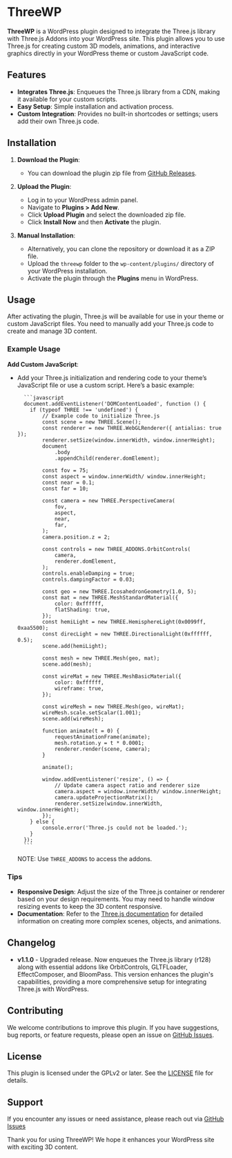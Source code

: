 # ThreeWP

**ThreeWP** is a WordPress plugin designed to integrate the Three.js library with Three.js Addons into your WordPress site. This plugin allows you to use Three.js for creating custom 3D models, animations, and interactive graphics directly in your WordPress theme or custom JavaScript code.

## Features

-   **Integrates Three.js**: Enqueues the Three.js library from a CDN, making it available for your custom scripts.
-   **Easy Setup**: Simple installation and activation process.
-   **Custom Integration**: Provides no built-in shortcodes or settings; users add their own Three.js code.

## Installation

1. **Download the Plugin**:

    - You can download the plugin zip file from [GitHub Releases](https://github.com/rondevs/threewp/releases).

2. **Upload the Plugin**:

    - Log in to your WordPress admin panel.
    - Navigate to **Plugins > Add New**.
    - Click **Upload Plugin** and select the downloaded zip file.
    - Click **Install Now** and then **Activate** the plugin.

3. **Manual Installation**:
    - Alternatively, you can clone the repository or download it as a ZIP file.
    - Upload the `threewp` folder to the `wp-content/plugins/` directory of your WordPress installation.
    - Activate the plugin through the **Plugins** menu in WordPress.

## Usage

After activating the plugin, Three.js will be available for use in your theme or custom JavaScript files. You need to manually add your Three.js code to create and manage 3D content.

### Example Usage

**Add Custom JavaScript**:

-   Add your Three.js initialization and rendering code to your theme’s JavaScript file or use a custom script. Here’s a basic example:

          ```javascript
          document.addEventListener('DOMContentLoaded', function () {
          	if (typeof THREE !== 'undefined') {
          		// Example code to initialize Three.js
          		const scene = new THREE.Scene();
          		const renderer = new THREE.WebGLRenderer({ antialias: true });
          		renderer.setSize(window.innerWidth, window.innerHeight);
          		document
          			.body
          			.appendChild(renderer.domElement);

          		const fov = 75;
          		const aspect = window.innerWidth/ window.innerHeight;
          		const near = 0.1;
          		const far = 10;

          		const camera = new THREE.PerspectiveCamera(
          			fov,
          			aspect,
          			near,
          			far,
          		);
          		camera.position.z = 2;

          		const controls = new THREE_ADDONS.OrbitControls(
          			camera,
          			renderer.domElement,
          		);
          		controls.enableDamping = true;
          		controls.dampingFactor = 0.03;

          		const geo = new THREE.IcosahedronGeometry(1.0, 5);
          		const mat = new THREE.MeshStandardMaterial({
          			color: 0xffffff,
          			flatShading: true,
          		});
          		const hemiLight = new THREE.HemisphereLight(0x0099ff, 0xaa5500);
          		const direcLight = new THREE.DirectionalLight(0xffffff, 0.5);
          		scene.add(hemiLight);

          		const mesh = new THREE.Mesh(geo, mat);
          		scene.add(mesh);

          		const wireMat = new THREE.MeshBasicMaterial({
          			color: 0xffffff,
          			wireframe: true,
          		});

          		const wireMesh = new THREE.Mesh(geo, wireMat);
          		wireMesh.scale.setScalar(1.001);
          		scene.add(wireMesh);

          		function animate(t = 0) {
          			requestAnimationFrame(animate);
          			mesh.rotation.y = t * 0.0001;
          			renderer.render(scene, camera);
          		}

          		animate();

          		window.addEventListener('resize', () => {
          			// Update camera aspect ratio and renderer size
          			camera.aspect = window.innerWidth/ window.innerHeight;
          			camera.updateProjectionMatrix();
          			renderer.setSize(window.innerWidth, window.innerHeight);
          		});
          	} else {
          		console.error('Three.js could not be loaded.');
          	}
          });
          ```

    NOTE: Use `THREE_ADDONS` to access the addons.

### Tips

-   **Responsive Design**: Adjust the size of the Three.js container or renderer based on your design requirements. You may need to handle window resizing events to keep the 3D content responsive.
-   **Documentation**: Refer to the [Three.js documentation](https://threejs.org/docs/) for detailed information on creating more complex scenes, objects, and animations.

## Changelog

-   **v1.1.0** - Upgraded release. Now enqueues the Three.js library (r128) along with essential addons like OrbitControls, GLTFLoader, EffectComposer, and BloomPass. This version enhances the plugin's capabilities, providing a more comprehensive setup for integrating Three.js with WordPress.

## Contributing

We welcome contributions to improve this plugin. If you have suggestions, bug reports, or feature requests, please open an issue on [GitHub Issues](https://github.com/rondevs/threewp/issues).

## License

This plugin is licensed under the GPLv2 or later. See the [LICENSE](LICENSE) file for details.

## Support

If you encounter any issues or need assistance, please reach out via [GitHub Issues](https://github.com/rondevs/threewp/issues)

Thank you for using ThreeWP! We hope it enhances your WordPress site with exciting 3D content.
